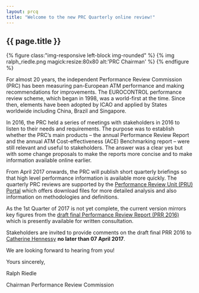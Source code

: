 ```yaml
---
layout: prcq
title: "Welcome to the new PRC Quarterly online review!"
---
```


## {{ page.title }}

{% figure class:"img-responsive left-block img-rounded" %}
{% img ralph_riedle.png magick:resize:80x80 alt:'PRC Chairman' %}
{% endfigure %}

For almost 20 years, the independent Performance Review Commission (PRC) has been measuring pan-European ATM performance and making recommendations for improvements. The EUROCONTROL performance review scheme, which began in 1998, was a world-first at the time. Since then, elements have been adopted by ICAO and applied by States worldwide including China, Brazil and Singapore. 

In 2016, the PRC held a series of meetings with stakeholders in 2016 to listen to their needs and requirements. The purpose was to establish whether the PRC’s main products – the annual Performance Review Report and the annual ATM Cost-effectiveness (ACE) Benchmarking report – were still relevant and useful to stakeholders. The answer was a clear yes but with some change proposals to make the reports more concise and to make information available online earlier. 

From April 2017 onwards, the PRC will publish short quarterly briefings so that high level performance information is available more quickly. The quarterly PRC reviews are supported by the [Performance Review Unit (PRU) Portal][PRU_portal] which offers download files for more detailed analysis and also information on methodologies and definitions. 

As the 1st Quarter of 2017 is not yet complete, the current version mirrors key figures from the [draft final Performance Review Report (PRR 2016)][PRR2016_consult] which is presently available for written consultation. 

Stakeholders are invited to provide comments on the draft final PRR 2016 to [Catherine Hennessy](mailto:PRU-support@eurocontrol.int) **no later than 07 April 2017**. 
 
We are looking forward to hearing from you!

Yours sincerely,

Ralph Riedle

Chairman
Performance Review Commission


[PRR2016_consult]: <http://www.eurocontrol.int/articles/prc-news> "Draft final PRR 2016"
[PRU_portal]: <http://ansperformance.eu/> "PRU Portal"